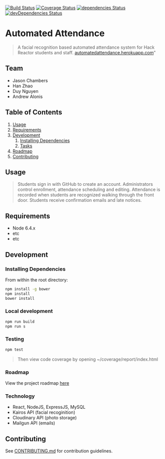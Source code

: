 [![Build Status](https://travis-ci.org/Automated-Attendance/AutomatedAttendance.svg?branch=master)](https://travis-ci.org/Automated-Attendance/AutomatedAttendance)
[![Coverage Status](https://coveralls.io/repos/github/Automated-Attendance/AutomatedAttendance/badge.svg?branch=master)](https://coveralls.io/github/Automated-Attendance/AutomatedAttendance?branch=master)
[![dependencies Status](https://david-dm.org/Automated-Attendance/AutomatedAttendance/status.svg)](https://david-dm.org/Automated-Attendance/AutomatedAttendance)
[![devDependencies Status](https://david-dm.org/Automated-Attendance/AutomatedAttendance/dev-status.svg)](https://david-dm.org/Automated-Attendance/AutomatedAttendance?type=dev)



# Automated Attendance

> A facial recognition based automated attendance system for Hack Reactor students and staff.
> <a href="https://automatedattendance.herokuapp.com/">automatedattendance.herokuapp.com</a>"


## Team

  - Jason Chambers
  - Han Zhao
  - Duy Nguyen
  - Andrew Alonis

## Table of Contents

1. [Usage](#Usage)
1. [Requirements](#requirements)
1. [Development](#development)
    1. [Installing Dependencies](#installing-dependencies)
    1. [Tasks](#tasks)
1. [Roadmap](#roadmap)
1. [Contributing](#contributing)

## Usage

> Students sign in with GitHub to create an account.
> Administrators control enrollment, attendance scheduling and editing.
> Attendance is recorded when students are recognized walking through the front door.
> Students receive confirmation emails and late notices.

## Requirements

- Node 6.4.x
- etc
- etc

## Development

### Installing Dependencies

From within the root directory:

```sh
npm install -g bower
npm install
bower install
```

### Local development

```sh
npm run build
npm run s
```

### Testing

```sh
npm test
```
> Then view code coverage by opening ~/coverage/report/index.html

### Roadmap

View the project roadmap [here](LINK_TO_DOC)

### Technology

- React, NodeJS, ExpressJS, MySQL
- Kairos API (facial recoginition)
- Cloudinary API (photo storage)
- Mailgun API (emails)

## Contributing

See [CONTRIBUTING.md](CONTRIBUTING.md) for contribution guidelines.
